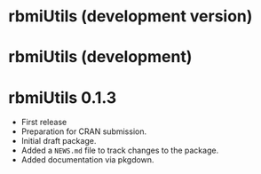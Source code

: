 # rbmiUtils (development version)

# rbmiUtils (development)

# rbmiUtils 0.1.3

* First release 
* Preparation for CRAN submission.
* Initial draft package.
* Added a `NEWS.md` file to track changes to the package.
* Added documentation via pkgdown.
